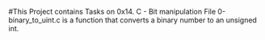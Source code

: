 #This Project contains Tasks on 0x14. C - Bit manipulation
File 0-binary_to_uint.c is a function that converts a binary number to an unsigned int.  